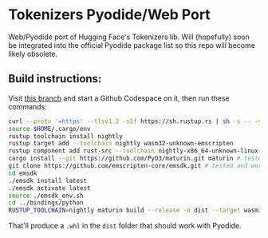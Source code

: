 # Tokenizers Pyodide/Web Port
Web/Pyodide port of Hugging Face's Tokenizers lib. Will (hopefully) soon be integrated into the official Pyodide package list so this repo will become likely obsolete.

## Build instructions:
Visit [this branch](https://github.com/josephrocca/tokenizers/tree/pyodide) and start a Github Codespace on it, then run these commands:
```bash
curl --proto '=https' --tlsv1.2 -sSf https://sh.rustup.rs | sh -s -- -y
source $HOME/.cargo/env
rustup toolchain install nightly
rustup target add --toolchain nightly wasm32-unknown-emscripten
rustup component add rust-src --toolchain nightly-x86_64-unknown-linux-gnu
cargo install --git https://github.com/PyO3/maturin.git maturin # tested and working at commit hash 05169de
git clone https://github.com/emscripten-core/emsdk.git # tested and working at commit hash 517e02f
cd emsdk
./emsdk install latest
./emsdk activate latest
source ./emsdk_env.sh
cd ../bindings/python
RUSTUP_TOOLCHAIN=nightly maturin build --release -o dist --target wasm32-unknown-emscripten -i python3.10
```
That'll produce a `.whl` in the `dist` folder that should work with Pyodide.
